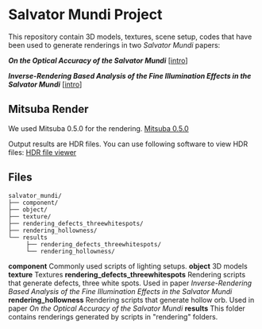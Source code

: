 # Salvator Mundi Project
This repository contain 3D models, textures, scene setup, codes that have been used to generate renderings in two _Salvator Mundi_ papers:

***On the Optical Accuracy of the Salvator Mundi*** [[intro](https://www.ics.uci.edu/~zhanhanl/web_files/projects/salvator_mundi/salvator_mundi_hollowness.md.html)]

***Inverse-Rendering Based Analysis of the Fine Illumination Effects in the Salvator Mundi*** [[intro](https://www.ics.uci.edu/~zhanhanl/web_files/projects/salvator_mundi/salvator_mundi.md.html)]
## Mitsuba Render
We used Mitsuba 0.5.0 for the rendering. 
[Mitsuba 0.5.0](http://www.mitsuba-renderer.org/index_old.html)

Output results are HDR files. You can use following software to view HDR files:
[HDR file viewer](https://bitbucket.org/edgarv/hdritools)
## Files
```text
salvator_mundi/
├── component/
├── object/
├── texture/
├── rendering_defects_threewhitespots/
├── rendering_hollowness/
└── results
     ├── rendering_defects_threewhitespots/
     └── rendering_hollowness/
```
**component**
Commonly used scripts of lighting setups.
**object**
3D models
**texture**
Textures
**rendering_defects_threewhitespots**
Rendering scripts that generate defects, three white spots. Used in paper  *Inverse-Rendering Based Analysis of the Fine Illumination Effects in the Salvator Mundi*
**rendering_hollowness**
Rendering scripts that generate hollow orb. Used in paper *On the Optical Accuracy of the Salvator Mundi*
**results**
This folder contains renderings generated by scripts in "rendering" folders.
